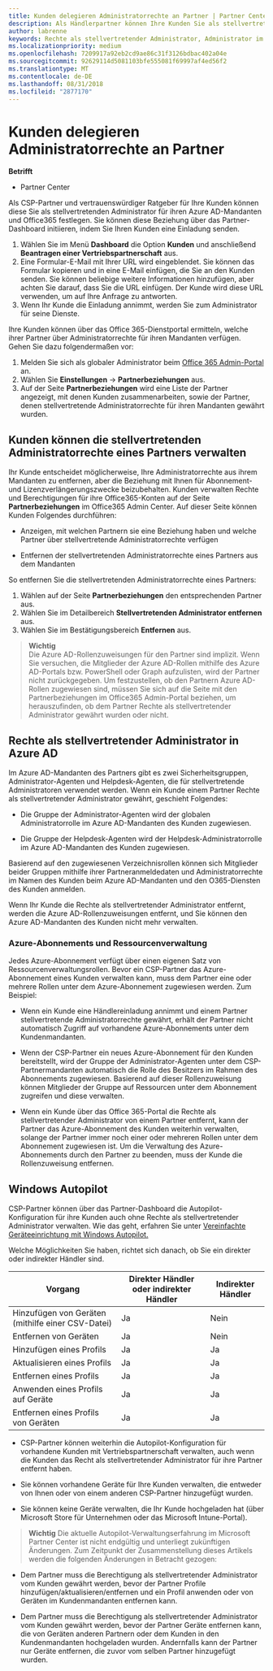 ```yaml
---
title: Kunden delegieren Administratorrechte an Partner | Partner Center
description: Als Händlerpartner können Ihre Kunden Sie als stellvertretenden Administrator festlegen. Sie können außerdem Berechtigungen entfernen.
author: labrenne
keywords: Rechte als stellvertretender Administrator, Administrator im Namen von, Berechtigungen entfernen
ms.localizationpriority: medium
ms.openlocfilehash: 7209917a92eb2cd9ae86c31f3126bdbac402a04e
ms.sourcegitcommit: 92629114d5081103bfe555081f69997af4ed56f2
ms.translationtype: MT
ms.contentlocale: de-DE
ms.lasthandoff: 08/31/2018
ms.locfileid: "2877170"
---
```

# <a name="customers-delegate-administration-privileges-to-partners"></a>Kunden delegieren Administratorrechte an Partner

**Betrifft**

-  Partner Center

Als CSP-Partner und vertrauenswürdiger Ratgeber für Ihre Kunden können diese Sie als stellvertretenden Administrator für ihren Azure AD-Mandanten und Office365 festlegen. Sie können diese Beziehung über das Partner-Dashboard initiieren, indem Sie Ihren Kunden eine Einladung senden. 

1. Wählen Sie im Menü **Dashboard** die Option **Kunden** und anschließend **Beantragen einer Vertriebspartnerschaft** aus.
2. Eine Formular-E-Mail mit Ihrer URL wird eingeblendet. Sie können das Formular kopieren und in eine E-Mail einfügen, die Sie an den Kunden senden. Sie können beliebige weitere Informationen hinzufügen, aber achten Sie darauf, dass Sie die URL einfügen. Der Kunde wird diese URL verwenden, um auf Ihre Anfrage zu antworten.  
3. Wenn Ihr Kunde die Einladung annimmt, werden Sie zum Administrator für seine Dienste.

Ihre Kunden können über das Office 365-Dienstportal ermitteln, welche ihrer Partner über Administratorrechte für ihren Mandanten verfügen. Gehen Sie dazu folgendermaßen vor:

1. Melden Sie sich als globaler Administrator beim [Office 365 Admin-Portal](https://portal.office.com/adminportal) an.
2. Wählen Sie **Einstellungen** → **Partnerbeziehungen** aus.
3. Auf der Seite **Partnerbeziehungen** wird eine Liste der Partner angezeigt, mit denen Kunden zusammenarbeiten, sowie der Partner, denen stellvertretende Administratorrechte für ihren Mandanten gewährt wurden.

## <a name="customers-can-manage-a-partners-delegated-admin-privileges"></a>Kunden können die stellvertretenden Administratorrechte eines Partners verwalten 

Ihr Kunde entscheidet möglicherweise, Ihre Administratorrechte aus ihrem Mandanten zu entfernen, aber die Beziehung mit Ihnen für Abonnement- und Lizenzverlängerungszwecke beizubehalten. Kunden verwalten Rechte und Berechtigungen für ihre Office365-Konten auf der Seite **Partnerbeziehungen** im Office365 Admin Center. Auf dieser Seite können Kunden Folgendes durchführen:

- Anzeigen, mit welchen Partnern sie eine Beziehung haben und welche Partner über stellvertretende Administratorrechte verfügen

- Entfernen der stellvertretenden Administratorrechte eines Partners aus dem Mandanten

So entfernen Sie die stellvertretenden Administratorrechte eines Partners:

1. Wählen auf der Seite **Partnerbeziehungen** den entsprechenden Partner aus.
2. Wählen Sie im Detailbereich **Stellvertretenden Administrator entfernen** aus.
3. Wählen Sie im Bestätigungsbereich **Entfernen** aus.

>**Wichtig**<br>
Die Azure AD-Rollenzuweisungen für den Partner sind implizit. Wenn Sie versuchen, die Mitglieder der Azure AD-Rollen mithilfe des Azure AD-Portals bzw. PowerShell oder Graph aufzulisten, wird der Partner nicht zurückgegeben. Um festzustellen, ob den Partnern Azure AD-Rollen zugewiesen sind, müssen Sie sich auf die Seite mit den Partnerbeziehungen im Office365 Admin-Portal beziehen, um herauszufinden, ob dem Partner Rechte als stellvertretender Administrator gewährt wurden oder nicht.

## <a name="delegated-admin-privileges-in-azure-ad"></a>Rechte als stellvertretender Administrator in Azure AD 

Im Azure AD-Mandanten des Partners gibt es zwei Sicherheitsgruppen, Administrator-Agenten und Helpdesk-Agenten, die für stellvertretende Administratoren verwendet werden. Wenn ein Kunde einem Partner Rechte als stellvertretender Administrator gewährt, geschieht Folgendes:

- Die Gruppe der Administrator-Agenten wird der globalen Administratorrolle im Azure AD-Mandanten des Kunden zugewiesen.

- Die Gruppe der Helpdesk-Agenten wird der Helpdesk-Administratorrolle im Azure AD-Mandanten des Kunden zugewiesen.

Basierend auf den zugewiesenen Verzeichnisrollen können sich Mitglieder beider Gruppen mithilfe ihrer Partneranmeldedaten und Administratorrechte im Namen des Kunden beim Azure AD-Mandanten und den O365-Diensten des Kunden anmelden.

Wenn Ihr Kunde die Rechte als stellvertretender Administrator entfernt, werden die Azure AD-Rollenzuweisungen entfernt, und Sie können den Azure AD-Mandanten des Kunden nicht mehr verwalten.

### <a name="azure-subscriptions-and-resource-management"></a>Azure-Abonnements und Ressourcenverwaltung

Jedes Azure-Abonnement verfügt über einen eigenen Satz von Ressourcenverwaltungsrollen. Bevor ein CSP-Partner das Azure-Abonnement eines Kunden verwalten kann, muss dem Partner eine oder mehrere Rollen unter dem Azure-Abonnement zugewiesen werden. Zum Beispiel:

- Wenn ein Kunde eine Händlereinladung annimmt und einem Partner stellvertretende Administratorrechte gewährt, erhält der Partner nicht automatisch Zugriff auf vorhandene Azure-Abonnements unter dem Kundenmandanten.

- Wenn der CSP-Partner ein neues Azure-Abonnement für den Kunden bereitstellt, wird der Gruppe der Administrator-Agenten unter dem CSP-Partnermandanten automatisch die Rolle des Besitzers im Rahmen des Abonnements zugewiesen. Basierend auf dieser Rollenzuweisung können Mitglieder der Gruppe auf Ressourcen unter dem Abonnement zugreifen und diese verwalten.

- Wenn ein Kunde über das Office 365-Portal die Rechte als stellvertretender Administrator von einem Partner entfernt, kann der Partner das Azure-Abonnement des Kunden weiterhin verwalten, solange der Partner immer noch einer oder mehreren Rollen unter dem Abonnement zugewiesen ist. Um die Verwaltung des Azure-Abonnements durch den Partner zu beenden, muss der Kunde die Rollenzuweisung entfernen.

## <a name="windows-autopilot"></a>Windows Autopilot 

CSP-Partner können über das Partner-Dashboard die Autopilot-Konfiguration für ihre Kunden auch ohne Rechte als stellvertretender Administrator verwalten. Wie das geht, erfahren Sie unter [Vereinfachte Geräteeinrichtung mit Windows Autopilot.](https://docs.microsoft.com/partner-center/autopilot)

Welche Möglichkeiten Sie haben, richtet sich danach, ob Sie ein direkter oder indirekter Händler sind.

|**Vorgang**   |**Direkter Händler oder indirekter Händler**   |**Indirekter Händler**   |
|-----------------|-----------------------------------| -----------------------------|
|Hinzufügen von Geräten (mithilfe einer CSV-Datei)  |Ja      |Nein|
|Entfernen von Geräten   |Ja   |Nein|
|Hinzufügen eines Profils   |Ja   | Ja   |
|Aktualisieren eines Profils   |Ja    |Ja   |
|Entfernen eines Profils   |Ja   |Ja   |
|Anwenden eines Profils auf Geräte   |Ja   |Ja   |
|Entfernen eines Profils von Geräten   |Ja   |Ja   | 

- CSP-Partner können weiterhin die Autopilot-Konfiguration für vorhandene Kunden mit Vertriebspartnerschaft verwalten, auch wenn die Kunden das Recht als stellvertretender Administrator für ihre Partner entfernt haben.

- Sie können vorhandene Geräte für Ihre Kunden verwalten, die entweder von Ihnen oder von einem anderen CSP-Partner hinzugefügt wurden.

- Sie können keine Geräte verwalten, die Ihr Kunde hochgeladen hat (über Microsoft Store für Unternehmen oder das Microsoft Intune-Portal).

>**Wichtig** Die aktuelle Autopilot-Verwaltungserfahrung im Microsoft Partner Center ist nicht endgültig und unterliegt zukünftigen Änderungen. Zum Zeitpunkt der Zusammenstellung dieses Artikels werden die folgenden Änderungen in Betracht gezogen:

  - Dem Partner muss die Berechtigung als stellvertretender Administrator vom Kunden gewährt werden, bevor der Partner Profile hinzufügen/aktualisieren/entfernen und ein Profil anwenden oder von Geräten im Kundenmandanten entfernen kann.

- Dem Partner muss die Berechtigung als stellvertretender Administrator vom Kunden gewährt werden, bevor der Partner Geräte entfernen kann, die von Geräten anderen Partnern oder dem Kunden in den Kundenmandanten hochgeladen wurden. Andernfalls kann der Partner nur Geräte entfernen, die zuvor vom selben Partner hinzugefügt wurden.
